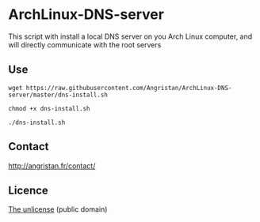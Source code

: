 # ArchLinux-DNS-server
This script with install a local DNS server on you Arch Linux computer, and will directly communicate with the root servers


## Use
`wget https://raw.githubusercontent.com/Angristan/ArchLinux-DNS-server/master/dns-install.sh`

`chmod +x dns-install.sh`

`./dns-install.sh`

## Contact

http://angristan.fr/contact/

## Licence

[The unlicense](https://github.com/Angristan/ArchLinux-DNS-server/blob/master/LICENSE) (public domain)
